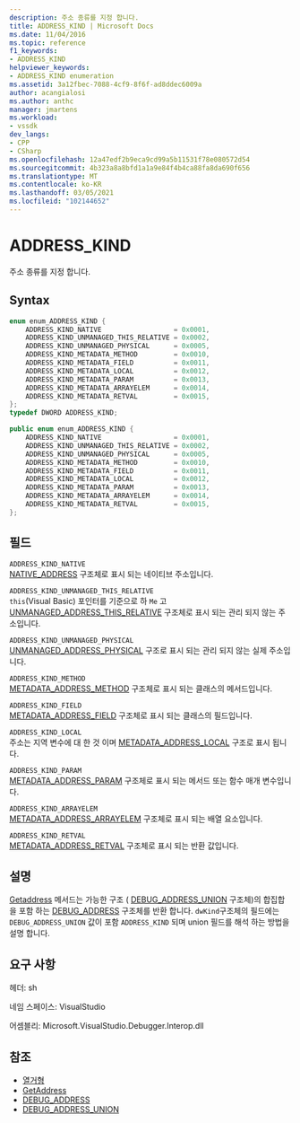 ```yaml
---
description: 주소 종류를 지정 합니다.
title: ADDRESS_KIND | Microsoft Docs
ms.date: 11/04/2016
ms.topic: reference
f1_keywords:
- ADDRESS_KIND
helpviewer_keywords:
- ADDRESS_KIND enumeration
ms.assetid: 3a12fbec-7088-4cf9-8f6f-ad8ddec6009a
author: acangialosi
ms.author: anthc
manager: jmartens
ms.workload:
- vssdk
dev_langs:
- CPP
- CSharp
ms.openlocfilehash: 12a47edf2b9eca9cd99a5b11531f78e080572d54
ms.sourcegitcommit: 4b323a8a8bfd1a1a9e84f4b4ca88fa8da690f656
ms.translationtype: MT
ms.contentlocale: ko-KR
ms.lasthandoff: 03/05/2021
ms.locfileid: "102144652"
---
```

# <a name="address_kind"></a>ADDRESS_KIND
주소 종류를 지정 합니다.

## <a name="syntax"></a>Syntax

```cpp
enum enum_ADDRESS_KIND {
    ADDRESS_KIND_NATIVE                  = 0x0001,
    ADDRESS_KIND_UNMANAGED_THIS_RELATIVE = 0x0002,
    ADDRESS_KIND_UNMANAGED_PHYSICAL      = 0x0005,
    ADDRESS_KIND_METADATA_METHOD         = 0x0010,
    ADDRESS_KIND_METADATA_FIELD          = 0x0011,
    ADDRESS_KIND_METADATA_LOCAL          = 0x0012,
    ADDRESS_KIND_METADATA_PARAM          = 0x0013,
    ADDRESS_KIND_METADATA_ARRAYELEM      = 0x0014,
    ADDRESS_KIND_METADATA_RETVAL         = 0x0015,
};
typedef DWORD ADDRESS_KIND;
```

```csharp
public enum enum_ADDRESS_KIND {
    ADDRESS_KIND_NATIVE                  = 0x0001,
    ADDRESS_KIND_UNMANAGED_THIS_RELATIVE = 0x0002,
    ADDRESS_KIND_UNMANAGED_PHYSICAL      = 0x0005,
    ADDRESS_KIND_METADATA_METHOD         = 0x0010,
    ADDRESS_KIND_METADATA_FIELD          = 0x0011,
    ADDRESS_KIND_METADATA_LOCAL          = 0x0012,
    ADDRESS_KIND_METADATA_PARAM          = 0x0013,
    ADDRESS_KIND_METADATA_ARRAYELEM      = 0x0014,
    ADDRESS_KIND_METADATA_RETVAL         = 0x0015,
};
```

## <a name="fields"></a>필드
`ADDRESS_KIND_NATIVE`\
[NATIVE_ADDRESS](../../../extensibility/debugger/reference/native-address.md) 구조체로 표시 되는 네이티브 주소입니다.

`ADDRESS_KIND_UNMANAGED_THIS_RELATIVE`\
`this`(Visual Basic) 포인터를 기준으로 하 `Me` 고 [UNMANAGED_ADDRESS_THIS_RELATIVE](../../../extensibility/debugger/reference/unmanaged-address-this-relative.md) 구조체로 표시 되는 관리 되지 않는 주소입니다.

`ADDRESS_KIND_UNMANAGED_PHYSICAL`\
[UNMANAGED_ADDRESS_PHYSICAL](../../../extensibility/debugger/reference/unmanaged-address-physical.md) 구조로 표시 되는 관리 되지 않는 실제 주소입니다.

`ADDRESS_KIND_METHOD`\
[METADATA_ADDRESS_METHOD](../../../extensibility/debugger/reference/metadata-address-method.md) 구조체로 표시 되는 클래스의 메서드입니다.

`ADDRESS_KIND_FIELD`\
[METADATA_ADDRESS_FIELD](../../../extensibility/debugger/reference/metadata-address-field.md) 구조체로 표시 되는 클래스의 필드입니다.

`ADDRESS_KIND_LOCAL`\
주소는 지역 변수에 대 한 것 이며 [METADATA_ADDRESS_LOCAL](../../../extensibility/debugger/reference/metadata-address-local.md) 구조로 표시 됩니다.

`ADDRESS_KIND_PARAM`\
[METADATA_ADDRESS_PARAM](../../../extensibility/debugger/reference/metadata-address-param.md) 구조체로 표시 되는 메서드 또는 함수 매개 변수입니다.

`ADDRESS_KIND_ARRAYELEM`\
[METADATA_ADDRESS_ARRAYELEM](../../../extensibility/debugger/reference/metadata-address-arrayelem.md) 구조체로 표시 되는 배열 요소입니다.

`ADDRESS_KIND_RETVAL`\
[METADATA_ADDRESS_RETVAL](../../../extensibility/debugger/reference/metadata-address-retval.md) 구조체로 표시 되는 반환 값입니다.

## <a name="remarks"></a>설명
[Getaddress](../../../extensibility/debugger/reference/idebugaddress-getaddress.md) 메서드는 가능한 구조 ( [DEBUG_ADDRESS_UNION](../../../extensibility/debugger/reference/debug-address-union.md) 구조체)의 합집합을 포함 하는 [DEBUG_ADDRESS](../../../extensibility/debugger/reference/debug-address.md) 구조체를 반환 합니다. `dwKind`구조체의 필드에는 `DEBUG_ADDRESS_UNION` 값이 포함 `ADDRESS_KIND` 되며 union 필드를 해석 하는 방법을 설명 합니다.

## <a name="requirements"></a>요구 사항
헤더: sh

네임 스페이스: VisualStudio

어셈블리: Microsoft.VisualStudio.Debugger.Interop.dll

## <a name="see-also"></a>참조
- [열거형](../../../extensibility/debugger/reference/enumerations-visual-studio-debugging.md)
- [GetAddress](../../../extensibility/debugger/reference/idebugaddress-getaddress.md)
- [DEBUG_ADDRESS](../../../extensibility/debugger/reference/debug-address.md)
- [DEBUG_ADDRESS_UNION](../../../extensibility/debugger/reference/debug-address-union.md)

